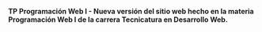 <b>TP Programación Web I - Nueva versión del sitio web hecho en la materia Programación Web I de la carrera Tecnicatura en Desarrollo Web.</b>
